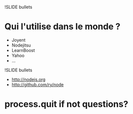 !SLIDE bullets
# Qui l'utilise dans le monde ?

* Joyent
* Nodejitsu
* LearnBoost
* Yahoo
* ...

!SLIDE bullets

* http://nodejs.org
* http://github.com/ry/node

# process.quit if not questions?
